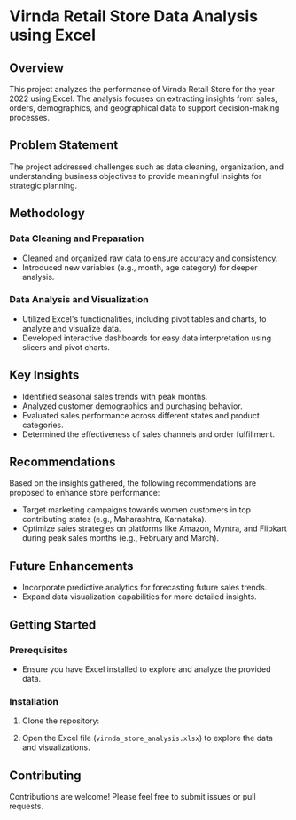 
# Virnda Retail Store Data Analysis using Excel

## Overview

This project analyzes the performance of Virnda Retail Store for the year 2022 using Excel. The analysis focuses on extracting insights from sales, orders, demographics, and geographical data to support decision-making processes.

## Problem Statement

The project addressed challenges such as data cleaning, organization, and understanding business objectives to provide meaningful insights for strategic planning.

## Methodology

### Data Cleaning and Preparation

- Cleaned and organized raw data to ensure accuracy and consistency.
- Introduced new variables (e.g., month, age category) for deeper analysis.

### Data Analysis and Visualization

- Utilized Excel's functionalities, including pivot tables and charts, to analyze and visualize data.
- Developed interactive dashboards for easy data interpretation using slicers and pivot charts.

## Key Insights

- Identified seasonal sales trends with peak months.
- Analyzed customer demographics and purchasing behavior.
- Evaluated sales performance across different states and product categories.
- Determined the effectiveness of sales channels and order fulfillment.

## Recommendations

Based on the insights gathered, the following recommendations are proposed to enhance store performance:
- Target marketing campaigns towards women customers in top contributing states (e.g., Maharashtra, Karnataka).
- Optimize sales strategies on platforms like Amazon, Myntra, and Flipkart during peak sales months (e.g., February and March).

## Future Enhancements

- Incorporate predictive analytics for forecasting future sales trends.
- Expand data visualization capabilities for more detailed insights.


## Getting Started

### Prerequisites

- Ensure you have Excel installed to explore and analyze the provided data.

### Installation

1. Clone the repository:

2. Open the Excel file (`virnda_store_analysis.xlsx`) to explore the data and visualizations.

## Contributing

Contributions are welcome! Please feel free to submit issues or pull requests.


